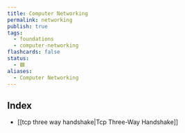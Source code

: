 ```yaml
---
title: Computer Networking
permalink: networking
publish: true
tags:
  - foundations
  - computer-networking
flashcards: false
status:
  - 🟩
aliases:
  - Computer Networking
---
```



## Index
- [[tcp three way handshake|Tcp Three-Way Handshake]]